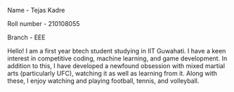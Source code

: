 
Name - Tejas Kadre  

Roll number - 210108055  

Branch - EEE  

Hello! I am a first year btech student studying in IIT Guwahati.
I have a keen interest in competitive coding, machine learning, and game development.
In addition to this, I have developed a newfound obsession with mixed martial arts (particularly UFC), watching it as well as learning from it.
Along with these, I enjoy watching and playing football, tennis, and volleyball.
